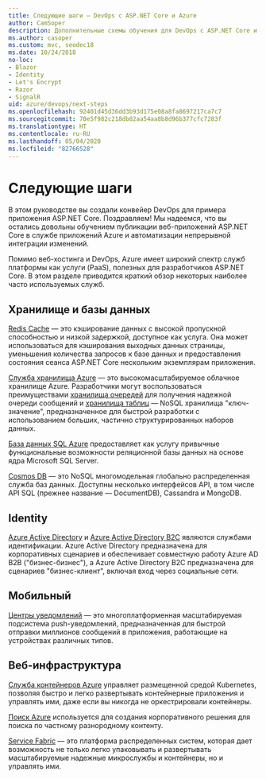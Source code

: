 ```yaml
---
title: Следующие шаги — DevOps с ASP.NET Core и Azure
author: CamSoper
description: Дополнительные схемы обучения для DevOps с ASP.NET Core и Azure.
ms.author: casoper
ms.custom: mvc, seodec18
ms.date: 10/24/2018
no-loc:
- Blazor
- Identity
- Let's Encrypt
- Razor
- SignalR
uid: azure/devops/next-steps
ms.openlocfilehash: 92401d45d36dd3b93d175e08a8fa8697217ca7c7
ms.sourcegitcommit: 70e5f982c218db82aa54aa8b8d96b377cfc7283f
ms.translationtype: HT
ms.contentlocale: ru-RU
ms.lasthandoff: 05/04/2020
ms.locfileid: "82766528"
---
```

# <a name="next-steps"></a>Следующие шаги

В этом руководстве вы создали конвейер DevOps для примера приложения ASP.NET Core. Поздравляем! Мы надеемся, что вы остались довольны обучением публикации веб-приложений ASP.NET Core в службе приложений Azure и автоматизации непрерывной интеграции изменений.

Помимо веб-хостинга и DevOps, Azure имеет широкий спектр служб платформы как услуги (PaaS), полезных для разработчиков ASP.NET Core. В этом разделе приводится краткий обзор некоторых наиболее часто используемых служб.

## <a name="storage-and-databases"></a>Хранилище и базы данных

[Redis Cache](/azure/redis-cache/) — это кэширование данных с высокой пропускной способностью и низкой задержкой, доступное как услуга. Она может использоваться для кэширования выходных данных страницы, уменьшения количества запросов к базе данных и предоставления состояния сеанса ASP.NET Core нескольким экземплярам приложения.

[Служба хранилища Azure](/azure/storage/) — это высокомасштабируемое облачное хранилище Azure. Разработчики могут воспользоваться преимуществами [хранилища очередей](/azure/storage/queues/storage-queues-introduction) для получения надежной очереди сообщений и [хранилища таблиц](/azure/storage/tables/table-storage-overview) — NoSQL хранилища "ключ-значение", предназначенное для быстрой разработки с использованием больших, частично структурированных наборов данных.

[База данных SQL Azure](/azure/sql-database/) предоставляет как услугу привычные функциональные возможности реляционной базы данных на основе ядра Microsoft SQL Server.

[Cosmos DB](/azure/cosmos-db/) — это NoSQL многомодельная глобально распределенная служба баз данных. Доступны несколько интерфейсов API, в том числе API SQL (прежнее название — DocumentDB), Cassandra и MongoDB.

## Identity

[Azure Active Directory](/azure/active-directory/) и [Azure Active Directory B2C](/azure/active-directory-b2c/) являются службами идентификации. Azure Active Directory предназначена для корпоративных сценариев и обеспечивает совместную работу Azure AD B2B ("бизнес-бизнес"), а Azure Active Directory B2C предназначена для сценариев "бизнес-клиент", включая вход через социальные сети.

## <a name="mobile"></a>Мобильный

[Центры уведомлений](/azure/notification-hubs/) — это многоплатформенная масштабируемая подсистема push-уведомлений, предназначенная для быстрой отправки миллионов сообщений в приложения, работающие на устройствах различных типов.

## <a name="web-infrastructure"></a>Веб-инфраструктура

[Служба контейнеров Azure](/azure/aks/) управляет размещенной средой Kubernetes, позволяя быстро и легко развертывать контейнерные приложения и управлять ими, даже если вы никогда не оркестрировали контейнеры.

[Поиск Azure](/azure/search/) используется для создания корпоративного решения для поиска по частному разнородному контенту.

[Service Fabric](/azure/service-fabric/) — это платформа распределенных систем, которая дает возможность не только легко упаковывать и развертывать масштабируемые надежные микрослужбы и контейнеры, но и управлять ими.
